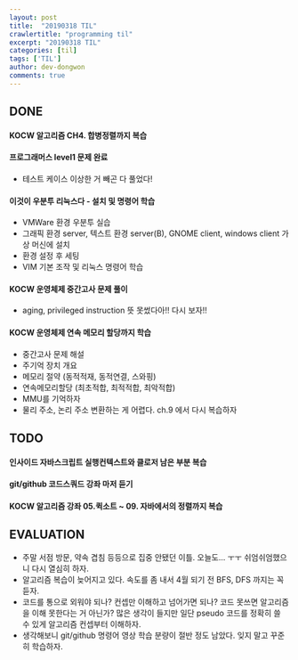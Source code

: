 ```yaml
---
layout: post
title:  "20190318 TIL"
crawlertitle: "programming til"
excerpt: "20190318 TIL"
categories: [til]
tags: ['TIL']
author: dev-dongwon
comments: true
---
```

## DONE

#### **KOCW 알고리즘 CH4. 합병정렬까지 복습**

#### **프로그래머스 level1 문제 완료**
* 테스트 케이스 이상한 거 빼곤 다 풀었다! 

#### **이것이 우분투 리눅스다 - 설치 및 명령어 학습**
* VMWare 환경 우분투 실습
* 그래픽 환경 server, 텍스트 환경 server(B), GNOME client, windows client 가상 머신에 설치
* 환경 설정 후 세팅
* VIM 기본 조작 및 리눅스 명령어 학습

#### **KOCW 운영체제 중간고사 문제 풀이**
* aging, privileged instruction 뜻 못썼다아!! 다시 보자!!

#### **KOCW 운영체제 연속 메모리 할당까지 학습**
* 중간고사 문제 해설
* 주기억 장치 개요
* 메모리 절약 (동적적재, 동적연결, 스와핑)
* 연속메모리할당 (최초적합, 최적적합, 최악적합)
* MMU를 기억하자
* 물리 주소, 논리 주소 변환하는 게 어렵다. ch.9 에서 다시 복습하자



## TODO

#### **인사이드 자바스크립트 실행컨텍스트와 클로저 남은 부분 복습**
#### **git/github 코드스쿼드 강좌 마저 듣기**
#### **KOCW 알고리즘 강좌 05.퀵소트 ~ 09. 자바에서의 정렬까지 복습**  



## EVALUATION

* 주말 서점 방문, 약속 겹침 등등으로 집중 안됐던 이틀. 오늘도... ㅜㅜ 쉬엄쉬엄했으니 다시 열심히 하자.
* 알고리즘 복습이 늦어지고 있다. 속도를 좀 내서 4월 되기 전 BFS, DFS 까지는 꼭 듣자.
* 코드를 통으로 외워야 되나? 컨셉만 이해하고 넘어가면 되나? 코드 못쓰면 알고리즘을 이해 못한다는 거 아닌가? 많은 생각이 들지만 일단 pseudo 코드를 정확히 쓸 수 있게 알고리즘 컨셉부터 이해하자.
* 생각해보니 git/github 명령어 영상 학습 분량이 절반 정도 남았다. 잊지 말고 꾸준히 학습하자.